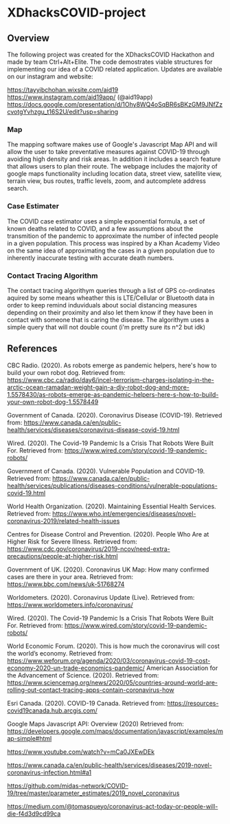# XDhacksCOVID-project

## Overview
The following project was created for the XDhacksCOVID Hackathon and made by team Ctrl+Alt+Elite. The code demostrates viable structures for implementing our idea of a COVID related application. Updates are available on our instagram and website:

https://tayyibchohan.wixsite.com/aid19
https://www.instagram.com/aid19app/ (@aid19app)
https://docs.google.com/presentation/d/1Ohy8WQ4oSqBR6sBKzGM9JNfZzcvotgYvhzgu_t16S2U/edit?usp=sharing

### Map
The mapping software makes use of Google's Javascript Map API and will allow the user to take preventative measures against COVID-19 through avoiding high density and risk areas. In addition it includes a search feature that allows users to plan their route. The webpage includes the majority of google maps functionality including location data, street view, satellite view, terrain view, bus routes, traffic levels, zoom, and autcomplete address search.

### Case Estimater
The COVID case estimator uses a simple exponential formula, a set of known deaths related to COVID, and a few assumptions about the transmition of the pandemic to approximate the number of infected people in a given population. This process was inspired by a Khan Academy Video on the same idea of approximating the cases in a given population due to inherently inaccurate testing with accurate death numbers.

### Contact Tracing Algorithm 
The contact tracing algorithym queries through a list of GPS co-ordinates aquired by some means wheather this is LTE/Cellular or Bluetooth data in order to keep remind induviduals about social distancing measures depending on their proximity and also let them know if they have been in contact with someone that is caring the disease. The algorithym uses a simple query that will not double count (i'm pretty sure its n^2 but idk)

## References
CBC Radio. (2020). As robots emerge as pandemic helpers, here's how to build your own robot dog.  Retrieved from: https://www.cbc.ca/radio/day6/incel-terrorism-charges-isolating-in-the-arctic-ocean-ramadan-weight-gain-a-diy-robot-dog-and-more-1.5578430/as-robots-emerge-as-pandemic-helpers-here-s-how-to-build-your-own-robot-dog-1.5578449

Government of Canada. (2020). Coronavirus Disease (COVID-19). Retrieved from: https://www.canada.ca/en/public-health/services/diseases/coronavirus-disease-covid-19.html

Wired. (2020). The Covid-19 Pandemic Is a Crisis That Robots Were Built For. Retrieved from: https://www.wired.com/story/covid-19-pandemic-robots/

Government of Canada. (2020). Vulnerable Population and COVID-19. Retrieved from: https://www.canada.ca/en/public-health/services/publications/diseases-conditions/vulnerable-populations-covid-19.html

World Health Organization. (2020). Maintaining Essential Health Services. Retrieved from: https://www.who.int/emergencies/diseases/novel-coronavirus-2019/related-health-issues

Centres for Disease Control and Prevention. (2020). People Who Are at Higher Risk for Severe Illness. Retrieved from: https://www.cdc.gov/coronavirus/2019-ncov/need-extra-precautions/people-at-higher-risk.html

Government of UK. (2020). Coronavirus UK Map: How many confirmed cases are there in your area. Retrieved from: https://www.bbc.com/news/uk-51768274

Worldometers. (2020). Coronavirus Update (Live). Retrieved from: https://www.worldometers.info/coronavirus/

Wired. (2020). The Covid-19 Pandemic Is a Crisis That Robots Were Built For. Retrieved from: https://www.wired.com/story/covid-19-pandemic-robots/

World Economic Forum. (2020). This is how much the coronavirus will cost the world’s economy. Retrieved from: https://www.weforum.org/agenda/2020/03/coronavirus-covid-19-cost-economy-2020-un-trade-economics-pandemic/
American Association for the Advancement of Science. (2020). Retrieved from: https://www.sciencemag.org/news/2020/05/countries-around-world-are-rolling-out-contact-tracing-apps-contain-coronavirus-how

Esri Canada. (2020). COVID-19 Canada. Retrieved from: https://resources-covid19canada.hub.arcgis.com/

Google Maps Javascript API: Overview (2020) Retrieved from: https://developers.google.com/maps/documentation/javascript/examples/map-simple#html

https://www.youtube.com/watch?v=mCa0JXEwDEk

https://www.canada.ca/en/public-health/services/diseases/2019-novel-coronavirus-infection.html#a1

https://github.com/midas-network/COVID-19/tree/master/parameter_estimates/2019_novel_coronavirus

https://medium.com/@tomaspueyo/coronavirus-act-today-or-people-will-die-f4d3d9cd99ca

